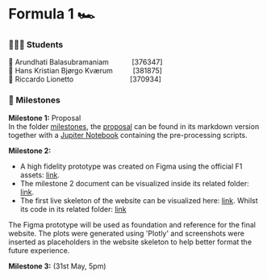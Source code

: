 # Formula 1 🏎 

### 👨‍👧‍👦 Students

🏁 Arundhati Balasubramaniam &#8195;&#8195;&#8195;[376347] <br>
🏁 Hans Kristian Bjørgo Kværum &#8195; &#8195; [381875] <br>
🏁 Riccardo Lionetto&#8195;&#8195;&#8195;&#8195;&#8195;&#8195;&#8195;&#8195;[370934] <br>

### 📍 Milestones
<b>Milestone 1:</b> Proposal <br>
In the folder [milestones](/Milestones), the [proposal](/Milestones/milestone1/Milestone1.md) can be found in its markdown version together with a [Jupiter Notebook](/Milestones/milestone1/exploratory_analysis-milestone-1.ipynb) containing the pre-processing scripts.

<b>Milestone 2:</b>
- A high fidelity prototype was created on Figma using the official F1 assets: [link](https://www.figma.com/file/EpLRh5kheMZPoa5aNmziRT/COM-480-Formula1?type=design&node-id=0%3A1&mode=design&t=oXBu31xkjUssLWXJ-1). <br>
- The milestone 2 document can be visualized inside its related folder: [link](/Milestones/milestone2/Milestone2.pdf).
- The first live skeleton of the website can be visualized here: [link](). Whilst its code in its related folder: [link](/Milestones/milestone2/website/)

The Figma prototype will be used as foundation and reference for the final website. The plots were generated using 'Plotly' and screenshots were inserted as placeholders in the website skeleton to help better format the future experience.


<b>Milestone 3:</b> (31st May, 5pm)


